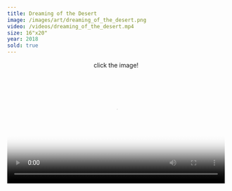 ```yaml
---
title: Dreaming of the Desert
image: /images/art/dreaming_of_the_desert.png
video: /videos/dreaming_of_the_desert.mp4
size: 16"x20"
year: 2018
sold: true
---
```


<p style="text-align:center">
  click the image!
</p>

<div height="1000px">
  <video width="100%" poster="/images/art/dreaming_of_the_desert.png" style="cursor:pointer">
    <source src="/videos/dreaming_of_the_desert.mp4" type="video/mp4">
  </video>
</div>
